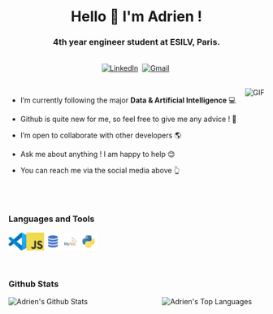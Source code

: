 <p>
  <h1 align="center"><b>Hello 👋 I'm Adrien !</b></h1>
</p>

<p>
  <h3 align="center"><b>4th year engineer student at ESILV, Paris.</b></h3>
</p>

<p align="center">
<br>
<a href="https://www.linkedin.com/in/adrien-figard/"><img src="https://img.shields.io/badge/linkedin-%230077B5.svg?&style=for-the-badge&logo=linkedin&logoColor=white" alt="LinkedIn" /></a>&nbsp;
<a href="mailto:adrien.figard@gmail.com?subject=Hi%20Adrien"><img src="https://img.shields.io/badge/gmail-%23D14836.svg?&style=for-the-badge&logo=gmail&logoColor=white" alt="Gmail"/></a>&nbsp;
</p>

<br>

<img align="right" height="300px" alt="GIF" src="https://www.mydral.com/wp-content/uploads/2020/04/datascience.gif" />


- I’m currently following the major **Data & Artificial Intelligence** 💻

- Github is quite new for me, so feel free to give me any advice ! 🌱

- I’m open to collaborate with other developers 🌎

- Ask me about anything ! I am happy to help 😊

- You can reach me via the social media above 👆

<br>
<br>

### **Languages and Tools**

<img align="left" alt="Visual Studio Code" width="35px" src="https://raw.githubusercontent.com/github/explore/80688e429a7d4ef2fca1e82350fe8e3517d3494d/topics/visual-studio-code/visual-studio-code.png" />
<img align="left" alt="JavaScript" width="35px" src="https://raw.githubusercontent.com/github/explore/80688e429a7d4ef2fca1e82350fe8e3517d3494d/topics/javascript/javascript.png" />
<img align="left" alt="SQL" width="35px" src="https://raw.githubusercontent.com/github/explore/80688e429a7d4ef2fca1e82350fe8e3517d3494d/topics/sql/sql.png" />
<img align="left" alt="MySQL" width="35px" src="https://raw.githubusercontent.com/github/explore/80688e429a7d4ef2fca1e82350fe8e3517d3494d/topics/mysql/mysql.png" />
<img align="left" alt="HTML5" width="35px" src="https://raw.githubusercontent.com/github/explore/80688e429a7d4ef2fca1e82350fe8e3517d3494d/topics/python/python.png" />
<br>
<br>
<br>
<br>



### **Github Stats**

<img align="left" src="https://github-readme-stats.vercel.app/api?username=afigard&show_icons=true&hide_border=true&theme=dark" alt="Adrien's Github Stats" width="60%">
  
<img src="https://github-readme-stats.vercel.app/api/top-langs/?username=afigard&show_icons=true&hide_border=true&theme=dark" width="37%" alt="Adrien's Top Languages">



<!-- stats
![GitHub stats](https://github-readme-stats.vercel.app/api?username=afigard&show_icons=true&hide_border=true&theme=dark)
![Programming stats](https://github-readme-stats.vercel.app/api/top-langs/?username=afigard&show_icons=true&hide_border=true")-->
